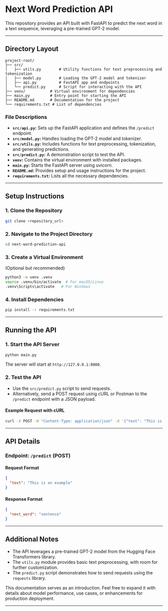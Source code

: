 # **Next Word Prediction API**

This repository provides an API built with FastAPI to predict the next word in a text sequence, leveraging a pre-trained GPT-2 model.

---

## **Directory Layout**

```
project-root/
├── src/
│   ├── utils.py        # Utility functions for text preprocessing and tokenization
│   ├── model.py        # Loading the GPT-2 model and tokenizer
│   ├── api.py          # FastAPI app and endpoints
│   └── predict.py      # Script for interacting with the API
├── venv/           # Virtual environment for dependencies
├── main.py         # Entry point for starting the API
├── README.md       # Documentation for the project
└── requirements.txt # List of dependencies
```

### **File Descriptions**

- **`src/api.py`:** Sets up the FastAPI application and defines the `/predict` endpoint.
- **`src/model.py`:** Handles loading the GPT-2 model and tokenizer.
- **`src/utils.py`:** Includes functions for text preprocessing, tokenization, and generating predictions.
- **`src/predict.py`:** A demonstration script to test the API.
- **`venv`:** Contains the virtual environment with installed packages.
- **`main.py`:** Starts the FastAPI server using uvicorn.
- **`README.md`:** Provides setup and usage instructions for the project.
- **`requirements.txt`:** Lists all the necessary dependencies.

---

## **Setup Instructions**

### **1. Clone the Repository**
```bash
git clone <repository_url>
```

### **2. Navigate to the Project Directory**
```bash
cd next-word-prediction-api
```

### **3. Create a Virtual Environment**
(Optional but recommended)
```bash
python3 -m venv .venv
source .venv/bin/activate  # For macOS/Linux
.venv\Scripts\activate   # For Windows
```

### **4. Install Dependencies**
```bash
pip install -r requirements.txt
```

---

## **Running the API**

### **1. Start the API Server**
```bash
python main.py
```
The server will start at `http://127.0.0.1:8000`.

### **2. Test the API**
- Use the `src/predict.py` script to send requests.
- Alternatively, send a POST request using cURL or Postman to the `/predict` endpoint with a JSON payload.

#### **Example Request with cURL**
```bash
curl -X POST -H "Content-Type: application/json" -d '{"text": "This is a test"}' http://127.0.0.1:8000/predict
```

---

## **API Details**

### **Endpoint: `/predict` (POST)**

#### **Request Format**
```json
{
  "text": "This is an example"
}
```

#### **Response Format**
```json
{
  "next_word": "sentence"
}
```

---

## **Additional Notes**

- The API leverages a pre-trained GPT-2 model from the Hugging Face Transformers library.
- The `utils.py` module provides basic text preprocessing, with room for further customization.
- The `predict.py` script demonstrates how to send requests using the `requests` library.

This documentation serves as an introduction. Feel free to expand it with details about model performance, use cases, or enhancements for production deployment.

---

